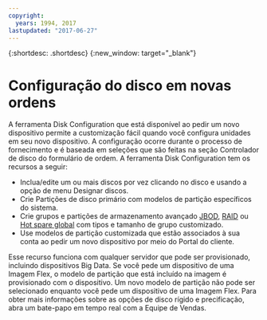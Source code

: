 ```yaml
---
copyright:
  years: 1994, 2017
lastupdated: "2017-06-27"
---
```


{:shortdesc: .shortdesc}
{:new_window: target="_blank"}


# Configuração do disco em novas ordens

A ferramenta Disk Configuration que está disponível ao pedir um novo dispositivo permite a customização fácil quando você configura unidades em seu novo dispositivo. A configuração ocorre durante o processo de fornecimento e é baseada em seleções que são feitas na seção Controlador de disco do formulário de ordem. A ferramenta Disk Configuration tem os recursos a seguir:

* Inclua/edite um ou mais discos por vez clicando no disco e usando a opção de menu Designar discos.
* Crie Partições de disco primário com modelos de partição específicos do sistema.
* Crie grupos e partições de armazenamento avançado [JBOD](http://en.wikipedia.org/wiki/JBOD#JBOD), [RAID](http://en.wikipedia.org/wiki/RAID) ou [Hot spare global](http://en.wikipedia.org/wiki/Hot_spare) com tipos e tamanho de grupo customizado.
* Use modelos de partição customizada que estão associados à sua conta ao pedir um novo dispositivo por meio do Portal do cliente.

Esse recurso funciona com qualquer servidor que pode ser provisionado, incluindo dispositivos Big Data. Se você pede um dispositivo de uma Imagem Flex, o modelo de partição que está incluído na imagem é provisionado com o dispositivo. Um novo modelo de partição não pode ser selecionado enquanto você pede um dispositivo de uma Imagem Flex. Para obter mais informações sobre as opções de disco rígido e precificação, abra um bate-papo em tempo real com a Equipe de Vendas.
